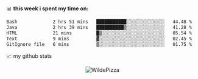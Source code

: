 📊 **this week i spent my time on:**
<!--START_SECTION:waka-->

```txt
Bash             2 hrs 51 mins   ███████████░░░░░░░░░░░░░░   44.48 %
Java             2 hrs 39 mins   ██████████▒░░░░░░░░░░░░░░   41.28 %
HTML             21 mins         █▒░░░░░░░░░░░░░░░░░░░░░░░   05.54 %
Text             9 mins          ▓░░░░░░░░░░░░░░░░░░░░░░░░   02.45 %
GitIgnore file   6 mins          ▒░░░░░░░░░░░░░░░░░░░░░░░░   01.75 %
```

<!--END_SECTION:waka-->


📈 my github stats

<p align="center"> <img src="https://github-readme-stats.vercel.app/api?username=WildePizza&show_icons=true&theme=gotham" alt="WildePizza" />




